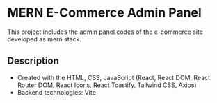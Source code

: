 # MERN E-Commerce Admin Panel
This project includes the admin panel codes of the e-commerce site developed as mern stack.

## Description
- Created with the HTML, CSS, JavaScript (React, React DOM, React Router DOM, React Icons, React Toastify, Tailwind CSS, Axios)
- Backend technologies: Vite
